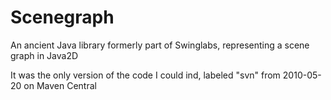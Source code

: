 # Scenegraph
An ancient Java library formerly part of Swinglabs, representing a scene graph in Java2D

It was the only version of the code I could ind, labeled "svn" from 2010-05-20 on Maven Central
